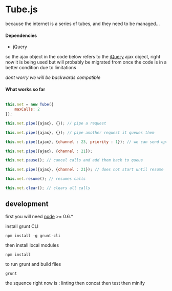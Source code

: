 # Tube.js

because the internet is a series of tubes, and they need to be managed...

#### Dependencies

- jQuery

so the ajax object in the code below refers to the [jQuery](http://api.jquery.com/jQuery.ajax/) ajax object, right now it is being used but will probably be migrated from once the code is in a better condition due to limitations

_dont worry we will be backwards compatible_

#### What works so far

```javascript

this.net = new Tube({
	maxCalls: 2
});

this.net.pipe({ajax}, {}); // pipe a request

this.net.pipe({ajax}, {}); // pipe another request it queues them

this.net.pipe({ajax}, {channel : 23, priority : 1}); // we can send options as well

this.net.pipe({ajax}, {channel : 21});

this.net.pause(); // cancel calls and add them back to queue

this.net.pipe({ajax}, {channel : 21}); // does not start until resume

this.net.resume(); // resumes calls

this.net.clear(); // clears all calls

```

## development

first you will need [node](http://nodejs.org) >= 0.6.* 


install grunt CLI

```
npm install -g grunt-cli
```

then install local modules

```
npm install
```

to run grunt and build files

```
grunt
```
the squence right now is : linting then concat then test then minify